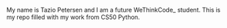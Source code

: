 My name is Tazio Petersen and I am a future WeThinkCode_ student. This is my repo filled with my work from CS50 Python.
